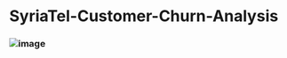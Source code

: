 # SyriaTel-Customer-Churn-Analysis
### ![image](https://github.com/mwanza00/SyriaTel-customer-churn/assets/137791910/037db45c-3bdd-4cde-bb76-b36e2c0501d1)
